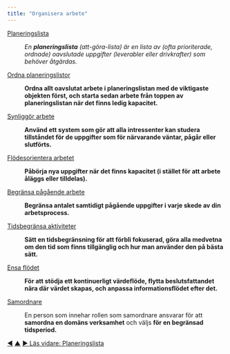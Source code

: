 ```yaml
---
title: "Organisera arbete"
---
```



<dl>

  <dt><a href="backlog.html">Planeringslista</a></dt>
  <dd><p><em>En <strong>planeringslista</strong> (att-göra-lista) är en lista av (ofta prioriterade, ordnade) oavslutade uppgifter (leverabler eller drivkrafter) som behöver åtgärdas.</em></p></dd>

  <dt><a href="prioritize-backlogs.html">Ordna planeringslistor</a></dt>
  <dd><p><strong>Ordna allt oavslutat arbete i planeringslistan med de viktigaste objekten först, och starta sedan arbete från toppen av planeringslistan när det finns ledig kapacitet.</strong></p></dd>

  <dt><a href="visualize-work.html">Synliggör arbete</a></dt>
  <dd><p><strong>Använd ett system som gör att alla intressenter kan studera tillståndet för de uppgifter som för närvarande väntar, pågår eller slutförts.</strong></p></dd>

  <dt><a href="pull-system-for-work.html">Flödesorientera arbetet</a></dt>
  <dd><p><strong>Påbörja nya uppgifter när det finns kapacitet (i stället för att arbete åläggs eller tilldelas).</strong></p></dd>

  <dt><a href="limit-work-in-progress.html">Begränsa pågående arbete</a></dt>
  <dd><p><strong>Begränsa antalet samtidigt pågående uppgifter i varje skede av din arbetsprocess.</strong></p></dd>

  <dt><a href="timebox-activities.html">Tidsbegränsa aktiviteter</a></dt>
  <dd><p><strong>Sätt en tidsbegränsning för att förbli fokuserad, göra alla medvetna om den tid som finns tillgänglig och hur man använder den på bästa sätt.</strong></p></dd>

  <dt><a href="align-flow.html">Ensa flödet</a></dt>
  <dd><p><strong>För att stödja ett kontinuerligt värdeflöde, flytta beslutsfattandet nära där värdet skapas, och anpassa informationsflödet efter det.</strong></p></dd>

  <dt><a href="coordinator.html">Samordnare</a></dt>
  <dd><p>En person som innehar rollen som samordnare ansvarar för att <strong>samordna en domäns verksamhet</strong> och väljs <strong>för en begränsad tidsperiod.</strong></p></dd>
</dl>

<div class="bottom-nav">
<a href="governance-backlog.html" title="Tillbaka till: Planeringslista för strukturell styrning">◀</a> <a href="patterns.html" title="Upp: Mönstren">▲</a> <a href="backlog.html" title="Läs vidare: Planeringslista">▶ Läs vidare: Planeringslista</a>
</div>


<script type="text/javascript">
Mousetrap.bind('g n', function() {
    window.location.href = 'backlog.html';
    return false;
});
</script>

